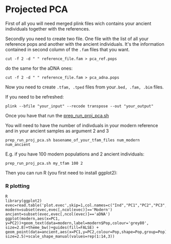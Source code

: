 # Projected PCA
First of all you will need merged plink files wich contains your ancient individuals together with the references.

Secondly you need to create two file. One file with the list of all your reference pops and another with the ancient individuals. It's the information contained in second column of the `.fam` files that you want.

```
cut -f 2 -d " " reference_file.fam > pca_ref.pops
```

do the same for the aDNA ones:

```
cut -f 2 -d " " reference_file.fam > pca_adna.pops
```

Now you need to create `.tfam, .tped` files from your`.bed, .fam, .bim` files.

If you need to be refreshed:

```
plink --bfile "your_input" --recode transpose --out "your_output"
```

Once you have that run the [prep\_run\_proj\_pca.sh](scripts/prep_run_proj_pca.sh)

You will need to have the number of indivduals in your modern reference and in your ancient samples as argument 2 and 3

```
prep_run_proj_pca.sh basename_of_your_tfam_files num_modern num_ancient
```

E.g. if you have 100 modern populations and 2 ancient individuals:

```
prep_run_proj_pca.sh my_tfam 100 2
```
Then you can run R (you first need to install ggplot2):

### R plotting
```
R
library(ggplot2)
evec=read.table('plot.evec',skip=1,col.names=c("Ind","PC1","PC2","PC3","PC4","PC5","PC6","PC7","PC8","PC9","PC10","Pop","ModAnc"))
modern=subset(evec,evec[,ncol(evec)]=='Modern')
ancient=subset(evec,evec[,ncol(evec)]=='aDNA')
ggplot(modern,aes(x=PC1, y=PC2))+geom_text(data=modern,label=modern$Pop,colour='grey80', size=2.8)+theme_bw()+guides(fill=FALSE) + geom_point(data=ancient,aes(x=PC1,y=PC2,colour=Pop,shape=Pop,group=Pop), size=2.5)+scale_shape_manual(values=rep(1:14,3))
``` 



